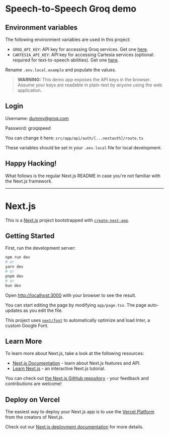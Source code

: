 # Speech-to-Speech Groq demo

## Environment variables
The following environment variables are used in this project:

- `GROQ_API_KEY`: API key for accessing Groq services. Get one [here](https://console.groq.com/).
- `CARTESIA_API_KEY`: API key for accessing Cartesia services (optional: required for text-to-speech abilities). Get one [here](https://play.cartesia.ai/console).

Rename `.env.local.example` and populate the values.

> **WARNING:** This demo app exposes the API keys in the browser. Assume your keys are readable in plain-text by anyone using the web application.

## Login

Username: dummy@groq.com

Password: groqspeed

You can change it here: `src/app/api/auth/[...nextauth]/route.ts`

These variables should be set in your `.env.local` file for local development.

## Happy Hacking!

What follows is the regular Next.js README in case you're not familiar with the Next.js framework.

---

# Next.js

This is a [Next.js](https://nextjs.org/) project bootstrapped with [`create-next-app`](https://github.com/vercel/next.js/tree/canary/packages/create-next-app).

## Getting Started

First, run the development server:

```bash
npm run dev
# or
yarn dev
# or
pnpm dev
# or
bun dev
```

Open [http://localhost:3000](http://localhost:3000) with your browser to see the result.

You can start editing the page by modifying `app/page.tsx`. The page auto-updates as you edit the file.

This project uses [`next/font`](https://nextjs.org/docs/basic-features/font-optimization) to automatically optimize and load Inter, a custom Google Font.

## Learn More

To learn more about Next.js, take a look at the following resources:

- [Next.js Documentation](https://nextjs.org/docs) - learn about Next.js features and API.
- [Learn Next.js](https://nextjs.org/learn) - an interactive Next.js tutorial.

You can check out [the Next.js GitHub repository](https://github.com/vercel/next.js/) - your feedback and contributions are welcome!

## Deploy on Vercel

The easiest way to deploy your Next.js app is to use the [Vercel Platform](https://vercel.com/new?utm_medium=default-template&filter=next.js&utm_source=create-next-app&utm_campaign=create-next-app-readme) from the creators of Next.js.

Check out our [Next.js deployment documentation](https://nextjs.org/docs/deployment) for more details.
